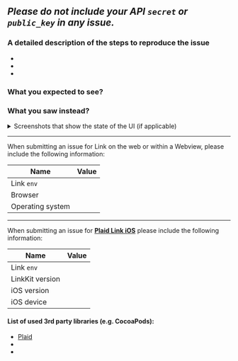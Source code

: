*Please do not include your API `secret` or `public_key` in any issue.*
---
### A detailed description of the steps to reproduce the issue

* 
* 
* 

### What you expected to see?

### What you saw instead?

<details><summary>Screenshots that show the state of the UI (if applicable)</summary>

<!-- Drag & drop your screenshot files here. -->

</details>

---

When submitting an issue for Link on the web or within a Webview, please include the following information:

|       Name       | Value |
|------------------|-------|
| Link `env`       |       |
| Browser          |       |
| Operating system |       |

---

When submitting an issue for [**Plaid Link iOS**](https://github.com/plaid/link/tree/master/ios) please include the following information:

| Name            | Value |
|-----------------|-------|
| Link `env`      |       |
| LinkKit version |       |
| iOS version     |       |
| iOS device      |       |


#### List of used 3rd party libraries (e.g. CocoaPods):

* [Plaid](https://cocoapods.org/pods/Plaid)
*
*
